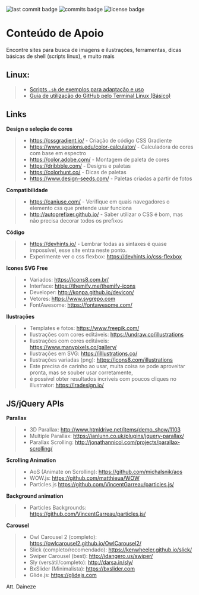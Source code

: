 ![last commit badge](https://badgen.net/github/last-commit/fddaineze/support-content) ![commits badge](https://badgen.net/github/commits/fddaineze/support-content) ![license badge](https://badgen.net/github/license/fddaineze/support-content)

# Conteúdo de Apoio
Encontre sites para busca de imagens e ilustrações, ferramentas, dicas básicas de shell (scripts linux), e muito mais 

Linux:
--------
> - [Scripts `.sh` de exemplos para adaptação e uso](scripts)
> - [Guia de utilização do GitHub pelo Terminal Linux (Básico)](Guia%20-%20Git%20Terminal%20Linux.md)

Links
--------
**Design e seleção de cores**
> - https://cssgradient.io/ - Criação de código CSS Gradiente
> - https://www.sessions.edu/color-calculator/ - Calculadora de cores com base em espectro
> - https://color.adobe.com/ - Montagem de paleta de cores
> - https://dribbble.com/ - Designs e paletas
> - https://colorhunt.co/ - Dicas de paletas 
> - https://www.design-seeds.com/ - Paletas criadas a partir de fotos

**Compatibilidade**
> - https://caniuse.com/ - Verifique em quais navegadores o elemento css que pretende usar funciona
> - http://autoprefixer.github.io/ - Saber utilizar o CSS é bom, mas não precisa decorar todos os prefixos

**Código**
> - https://devhints.io/ - Lembrar todas as sintaxes é quase impossível, esse site entra neste ponto.
> - Experimente ver o css flexbox: https://devhints.io/css-flexbox

**Icones SVG Free**
> - Variados: https://icons8.com.br/
> - Interface: <https://themify.me/themify-icons>
> - Developer: <http://konpa.github.io/devicon/>
> - Vetores: <https://www.svgrepo.com>
> - FontAwesome: <https://fontawesome.com/>

**Ilustrações**
> - Templates e fotos: https://www.freepik.com/
> - Ilustrações com cores editáveis: https://undraw.co/illustrations
> - Ilustrações com cores editáveis: https://www.manypixels.co/gallery/
> - Ilustrações em SVG: https://illlustrations.co/
> - Ilustrações variadas (png): https://icons8.com/illustrations
> - Este precisa de carinho ao usar, muita coisa se pode aproveitar pronta, mas se souber usar corretamente,
> - é possível obter resultados incríveis com poucos cliques no illustrator: https://iradesign.io/

JS/jQuery APIs
--------
**Parallax**
> - 3D Parallax: <http://www.htmldrive.net/items/demo_show/1103>
> - Multiple Parallax: <https://ianlunn.co.uk/plugins/jquery-parallax/>
> - Parallax Scrolling: <http://jonathannicol.com/projects/parallax-scrolling/>

**Scrolling Animation**
> - AoS (Animate on Scrolling): <https://github.com/michalsnik/aos>
> - WOW.js: <https://github.com/matthieua/WOW>
> - Particles.js <https://github.com/VincentGarreau/particles.js/>

**Background animation**
> - Particles Backgrounds: <https://github.com/VincentGarreau/particles.js/>

**Carousel**
> - Owl Carousel 2 (completo): <https://owlcarousel2.github.io/OwlCarousel2/>
> - Slick (completo/recomendado): <https://kenwheeler.github.io/slick/>
> - Swiper Carousel (best): <http://idangero.us/swiper/>
> - Sly (versátil/completo): <http://darsa.in/sly/>
> - BxSlider (Minimalista): <https://bxslider.com>
> - Glide.js: <https://glidejs.com>

Att. Daineze
